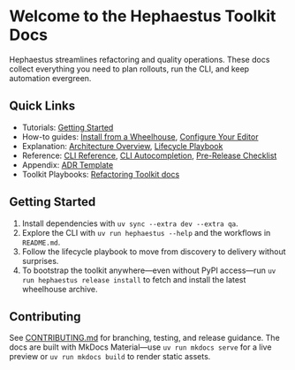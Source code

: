 # Welcome to the Hephaestus Toolkit Docs

Hephaestus streamlines refactoring and quality operations. These docs collect everything you need to
plan rollouts, run the CLI, and keep automation evergreen.

## Quick Links

- Tutorials: [Getting Started](tutorials/getting-started.md)
- How-to guides: [Install from a Wheelhouse](how-to/install-wheelhouse.md), [Configure Your Editor](how-to/editor-setup.md)
- Explanation: [Architecture Overview](explanation/architecture.md), [Lifecycle Playbook](lifecycle.md)
- Reference: [CLI Reference](reference/cli.md), [CLI Autocompletion](cli-completions.md), [Pre-Release Checklist](pre-release-checklist.md)
- Appendix: [ADR Template](adr/0000-template.md)
- Toolkit Playbooks: [Refactoring Toolkit docs](../hephaestus-toolkit/refactoring/docs/README.md)

## Getting Started

1. Install dependencies with `uv sync --extra dev --extra qa`.
2. Explore the CLI with `uv run hephaestus --help` and the workflows in `README.md`.
3. Follow the lifecycle playbook to move from discovery to delivery without surprises.
4. To bootstrap the toolkit anywhere—even without PyPI access—run `uv run hephaestus release install`
   to fetch and install the latest wheelhouse archive.

## Contributing

See [CONTRIBUTING.md](../CONTRIBUTING.md) for branching, testing, and release guidance. The docs
are built with MkDocs Material—use `uv run mkdocs serve` for a live preview or `uv run mkdocs build`
to render static assets.
